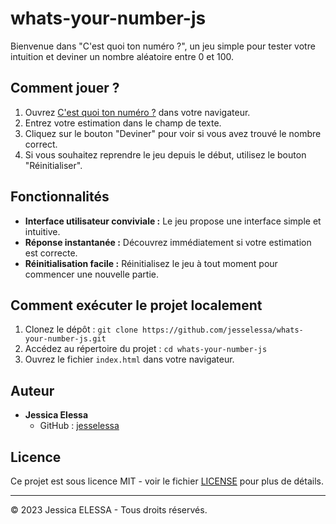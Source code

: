# whats-your-number-js

Bienvenue dans "C'est quoi ton numéro ?", un jeu simple pour tester votre intuition et deviner un nombre aléatoire entre 0 et 100.

## Comment jouer ?

1. Ouvrez [C'est quoi ton numéro ?](https://jesselessa.github.io/whats-your-number-js/) dans votre navigateur.
2. Entrez votre estimation dans le champ de texte.
3. Cliquez sur le bouton "Deviner" pour voir si vous avez trouvé le nombre correct.
4. Si vous souhaitez reprendre le jeu depuis le début, utilisez le bouton "Réinitialiser".

## Fonctionnalités

- **Interface utilisateur conviviale :** Le jeu propose une interface simple et intuitive.
- **Réponse instantanée :** Découvrez immédiatement si votre estimation est correcte.
- **Réinitialisation facile :** Réinitialisez le jeu à tout moment pour commencer une nouvelle partie.

## Comment exécuter le projet localement

1. Clonez le dépôt : `git clone https://github.com/jesselessa/whats-your-number-js.git`
2. Accédez au répertoire du projet : `cd whats-your-number-js`
3. Ouvrez le fichier `index.html` dans votre navigateur.

## Auteur

- **Jessica Elessa**
  - GitHub : [jesselessa](https://github.com/jesselessa)

## Licence

Ce projet est sous licence MIT - voir le fichier [LICENSE](LICENSE) pour plus de détails.

---

© 2023 Jessica ELESSA - Tous droits réservés.
